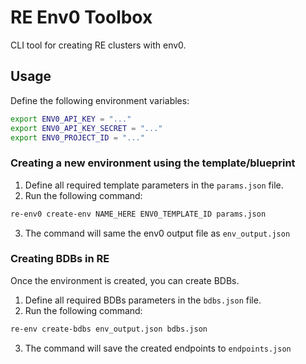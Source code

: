 # RE Env0 Toolbox

CLI tool for creating RE clusters with env0.


## Usage

Define the following environment variables:
```bash
export ENV0_API_KEY = "..."
export ENV0_API_KEY_SECRET = "..."
export ENV0_PROJECT_ID = "..."
```

### Creating a new environment using the template/blueprint

1. Define all required template parameters in the `params.json` file.
2. Run the following command:
```bash
re-env0 create-env NAME_HERE ENV0_TEMPLATE_ID params.json
```
3. The command will same the env0 output file as `env_output.json`


### Creating BDBs in RE
Once the environment is created, you can create BDBs.

1. Define all required BDBs parameters in the `bdbs.json` file.
2. Run the following command:
```bash
re-env create-bdbs env_output.json bdbs.json
```
3. The command will save the created endpoints to `endpoints.json`
